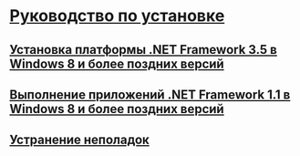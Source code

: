 # [Руководство по установке](guide-for-developers.md)
## [Установка платформы .NET Framework 3.5 в Windows 8 и более поздних версий](net-framework-3-5-on-windows-8-plus.md)
## [Выполнение приложений .NET Framework 1.1 в Windows 8 и более поздних версий](run-net-framework-1-1-apps.md)
## [Устранение неполадок](troubleshoot-blocked-installations-and-uninstallations.md)
